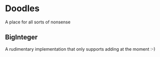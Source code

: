 # Doodles
A place for all sorts of nonsense

## BigInteger
A rudimentary implementation that only supports adding at the moment :-)
